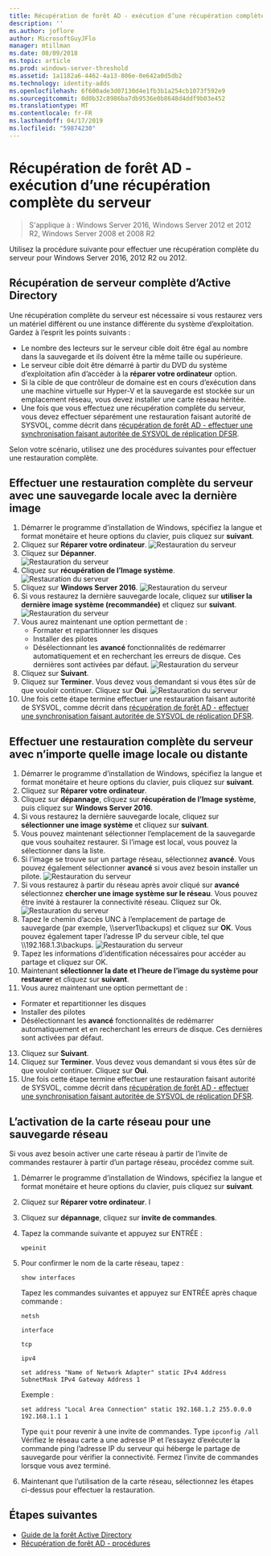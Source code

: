 ```yaml
---
title: Récupération de forêt AD - exécution d’une récupération complète du serveur
description: ''
ms.author: joflore
author: MicrosoftGuyJFlo
manager: mtillman
ms.date: 08/09/2018
ms.topic: article
ms.prod: windows-server-threshold
ms.assetid: 1a1182a6-4462-4a13-806e-0e642a0d5db2
ms.technology: identity-adds
ms.openlocfilehash: 6f600ade3d07130d4e1fb3b1a254cb1073f592e9
ms.sourcegitcommit: 0d0b32c8986ba7db9536e0b8648d4ddf9b03e452
ms.translationtype: MT
ms.contentlocale: fr-FR
ms.lasthandoff: 04/17/2019
ms.locfileid: "59874230"
---
```

# <a name="ad-forest-recovery---performing-a-full-server-recovery"></a>Récupération de forêt AD - exécution d’une récupération complète du serveur 

>S'applique à : Windows Server 2016, Windows Server 2012 et 2012 R2, Windows Server 2008 et 2008 R2

Utilisez la procédure suivante pour effectuer une récupération complète du serveur pour Windows Server 2016, 2012 R2 ou 2012. 

## <a name="active-directory-full-server-recovery"></a>Récupération de serveur complète d’Active Directory

Une récupération complète du serveur est nécessaire si vous restaurez vers un matériel différent ou une instance différente du système d’exploitation. Gardez à l’esprit les points suivants :

- Le nombre des lecteurs sur le serveur cible doit être égal au nombre dans la sauvegarde et ils doivent être la même taille ou supérieure.
- Le serveur cible doit être démarré à partir du DVD du système d’exploitation afin d’accéder à la **réparer votre ordinateur** option. 
- Si la cible de que contrôleur de domaine est en cours d’exécution dans une machine virtuelle sur Hyper-V et la sauvegarde est stockée sur un emplacement réseau, vous devez installer une carte réseau héritée. 
- Une fois que vous effectuez une récupération complète du serveur, vous devez effectuer séparément une restauration faisant autorité de SYSVOL, comme décrit dans [récupération de forêt AD - effectuer une synchronisation faisant autoritée de SYSVOL de réplication DFSR](AD-Forest-Recovery-Authoritative-Recovery-SYSVOL.md).

Selon votre scénario, utilisez une des procédures suivantes pour effectuer une restauration complète. 
  
## <a name="perform-a-full-server-restore-with-a-local-backup-with-the-latest-image"></a>Effectuer une restauration complète du serveur avec une sauvegarde locale avec la dernière image
  
1. Démarrer le programme d’installation de Windows, spécifiez la langue et format monétaire et heure options du clavier, puis cliquez sur **suivant**. 
2. Cliquez sur **Réparer votre ordinateur**.
   ![Restauration du serveur](media/AD-Forest-Recovery-Perform-a-Full-Recovery/restore1.png)
3. Cliquez sur **Dépanner**.</br>
   ![Restauration du serveur](media/AD-Forest-Recovery-Perform-a-Full-Recovery/restore2.png)
4. Cliquez sur **récupération de l’Image système**.</br>
   ![Restauration du serveur](media/AD-Forest-Recovery-Perform-a-Full-Recovery/restore3.png)
5. Cliquez sur **Windows Server 2016**. 
   ![Restauration du serveur](media/AD-Forest-Recovery-Perform-a-Full-Recovery/restore4.png)
6. Si vous restaurez la dernière sauvegarde locale, cliquez sur **utiliser la dernière image système (recommandée)** et cliquez sur **suivant**.
   ![Restauration du serveur](media/AD-Forest-Recovery-Perform-a-Full-Recovery/restore5.png)
7. Vous aurez maintenant une option permettant de :
   -  Formater et repartitionner les disques
   -  Installer des pilotes
   -  Désélectionnant les **avancé** fonctionnalités de redémarrer automatiquement et en recherchant les erreurs de disque. Ces dernières sont activées par défaut.
   ![Restauration du serveur](media/AD-Forest-Recovery-Perform-a-Full-Recovery/restore6.png)
8. Cliquez sur **Suivant**.
9. Cliquez sur **Terminer**. Vous devez vous demandant si vous êtes sûr de que vouloir continuer. Cliquez sur **Oui**. 
   ![Restauration du serveur](media/AD-Forest-Recovery-Perform-a-Full-Recovery/restore11.png) 
10. Une fois cette étape termine effectuer une restauration faisant autorité de SYSVOL, comme décrit dans [récupération de forêt AD - effectuer une synchronisation faisant autoritée de SYSVOL de réplication DFSR](AD-Forest-Recovery-Authoritative-Recovery-SYSVOL.md).

## <a name="perform-a-full-server-restore-with-any-image-local-or-remote"></a>Effectuer une restauration complète du serveur avec n’importe quelle image locale ou distante

1. Démarrer le programme d’installation de Windows, spécifiez la langue et format monétaire et heure options du clavier, puis cliquez sur **suivant**. 
2. Cliquez sur **Réparer votre ordinateur**.</br>
3. Cliquez sur **dépannage**, cliquez sur **récupération de l’Image système**, puis cliquez sur **Windows Server 2016**. 
4. Si vous restaurez la dernière sauvegarde locale, cliquez sur **sélectionner une image système** et cliquez sur **suivant**.
5. Vous pouvez maintenant sélectionner l’emplacement de la sauvegarde que vous souhaitez restaurer. Si l’image est local, vous pouvez la sélectionner dans la liste. 
6. Si l’image se trouve sur un partage réseau, sélectionnez **avancé**. Vous pouvez également sélectionner **avancé** si vous avez besoin installer un pilote.
   ![Restauration du serveur](media/AD-Forest-Recovery-Perform-a-Full-Recovery/restore7.png)
7. Si vous restaurez à partir du réseau après avoir cliqué sur **avancé** sélectionnez **chercher une image système sur le réseau**. Vous pouvez être invité à restaurer la connectivité réseau. Cliquez sur Ok. </br>
   ![Restauration du serveur](media/AD-Forest-Recovery-Perform-a-Full-Recovery/restore8.png)
8. Tapez le chemin d’accès UNC à l’emplacement de partage de sauvegarde (par exemple, \\\server1\backups) et cliquez sur **OK**. Vous pouvez également taper l’adresse IP du serveur cible, tel que \\\192.168.1.3\backups. 
   ![Restauration du serveur](media/AD-Forest-Recovery-Perform-a-Full-Recovery/restore9.png)
10. Tapez les informations d’identification nécessaires pour accéder au partage et cliquez sur OK. 
11. Maintenant **sélectionner la date et l’heure de l’image du système pour restaurer** et cliquez sur **suivant**.
12. Vous aurez maintenant une option permettant de :
   - Formater et repartitionner les disques
   - Installer des pilotes
   - Désélectionnant les **avancé** fonctionnalités de redémarrer automatiquement et en recherchant les erreurs de disque. Ces dernières sont activées par défaut.
13. Cliquez sur **Suivant**.
14. Cliquez sur **Terminer**. Vous devez vous demandant si vous êtes sûr de que vouloir continuer. Cliquez sur **Oui**.  
15. Une fois cette étape termine effectuer une restauration faisant autorité de SYSVOL, comme décrit dans [récupération de forêt AD - effectuer une synchronisation faisant autoritée de SYSVOL de réplication DFSR](AD-Forest-Recovery-Authoritative-Recovery-SYSVOL.md).

## <a name="enabling-the-network-adapter-for-a-network-backup"></a>L’activation de la carte réseau pour une sauvegarde réseau

Si vous avez besoin activer une carte réseau à partir de l’invite de commandes restaurer à partir d’un partage réseau, procédez comme suit.

1. Démarrer le programme d’installation de Windows, spécifiez la langue et format monétaire et heure options du clavier, puis cliquez sur **suivant**. 
2. Cliquez sur **Réparer votre ordinateur**. I
3. Cliquez sur **dépannage**, cliquez sur **invite de commandes**. 
4. Tapez la commande suivante et appuyez sur ENTRÉE :  

   ```  
   wpeinit  
   ```

5. Pour confirmer le nom de la carte réseau, tapez :  

   ```  
   show interfaces  
   ```  

   Tapez les commandes suivantes et appuyez sur ENTRÉE après chaque commande :  

   ```  
   netsh  
   ```  

   ```  
   interface  
   ```  
  
   ```  
   tcp  
   ```  

   ```  
   ipv4  
   ```  
  
   ```  
   set address "Name of Network Adapter" static IPv4 Address SubnetMask IPv4 Gateway Address 1  
   ```  

   Exemple :  
  
   ```  
   set address "Local Area Connection" static 192.168.1.2 255.0.0.0 192.168.1.1 1  
   ```  

   Type `quit` pour revenir à une invite de commandes. Type `ipconfig /all` Vérifiez le réseau carte a une adresse IP et l’essayez d’exécuter la commande ping l’adresse IP du serveur qui héberge le partage de sauvegarde pour vérifier la connectivité. Fermez l’invite de commandes lorsque vous avez terminé. 

6. Maintenant que l’utilisation de la carte réseau, sélectionnez les étapes ci-dessus pour effectuer la restauration.

## <a name="next-steps"></a>Étapes suivantes

- [Guide de la forêt Active Directory](AD-Forest-Recovery-Guide.md)
- [Récupération de forêt AD - procédures](AD-Forest-Recovery-Procedures.md)
